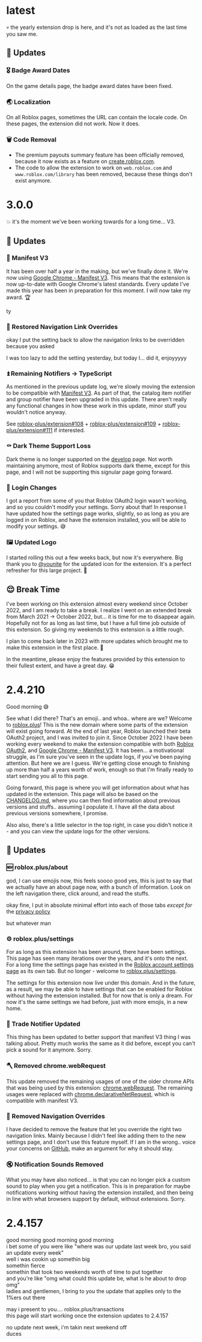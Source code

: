 # latest

:skull: the yearly extension drop is here, and it's not as loaded as the last time you saw me.

## :tada: Updates

### :medal_military: Badge Award Dates

On the game details page, the badge award dates have been fixed.

### :earth_asia: Localization

On all Roblox pages, sometimes the URL can contain the locale code. On these pages, the extension did not work. Now it does.

### :wastebasket: Code Removal

- The premium payouts summary feature has been officially removed, because it now exists as a feature on [create.roblox.com](https://create.roblox.com).
- The code to allow the extension to work on `web.roblox.com` and `www.roblox.com/library` has been removed, because these things don't exist anymore.

# 3.0.0

:boom: it's the moment we've been working towards for a long time... V3.

## :tada: Updates

### :100: Manifest V3

It has been over half a year in the making, but we've finally done it. We're now using [Google Chrome - Manifest V3](https://developer.chrome.com/docs/extensions/mv3/intro/). This means that the extension is now up-to-date with Google Chrome's latest standards. Every update I've made this year has been in preparation for this moment. I will now take my award. :trophy:

ty

### :see_no_evil: Restored Navigation Link Overrides

okay I put the setting back to allow the navigation links to be overridden because you asked

I was too lazy to add the setting yesterday, but today I... did it, enjoyyyyy

### :arrow_double_up: Remaining Notifiers -> TypeScript

As mentioned in the previous update log, we're slowly moving the extension to be compatible with [Manifest V3](https://developer.chrome.com/docs/extensions/mv3/intro/). As part of that, the catalog item notifier and group notifier have been upgraded in this update. There aren't really any functional changes in how these work in this update, minor stuff you wouldn't notice anyway.

See [roblox-plus/extension#108](https://github.com/roblox-plus/extension/pull/108/files) + [roblox-plus/extension#109](https://github.com/roblox-plus/extension/pull/109/files) + [roblox-plus/extension#111](https://github.com/roblox-plus/extension/pull/111/files) if interested.

### :coffin: Dark Theme Support Loss

Dark theme is no longer supported on the [develop](https://www.roblox.com/develop?Page=ads) page. Not worth maintaining anymore, most of Roblox supports dark theme, except for this page, and I will not be supporting this signular page going forward.

### :ticket: Login Changes

I got a report from some of you that Roblox OAuth2 login wasn't working, and so you couldn't modify your settings. Sorry about that! In response I have updated how the settings page works, slightly, so as long as you are logged in on Roblox, and have the extension installed, you will be able to modify your settings. :sweat_smile:

### :framed_picture: Updated Logo

I started rolling this out a few weeks back, but now it's everywhere. Big thank you to [@younite](https://www.roblox.com/users/13042729/profile) for the updated icon for the extension. It's a perfect refresher for this large project. :pray:

## :relieved: Break Time

I've been working on this extension almost every weekend since October 2022, and I am ready to take a break. I realize I went on an extended break from March 2021 -> October 2022, but... it is time for me to disappear again. Hopefully not for as long as last time, but I have a full time job outside of this extension. So giving my weekends to this extension is a little rough.

I plan to come back later in 2023 with more updates which brought me to make this extension in the first place. 🫡

In the meantime, please enjoy the features provided by this extension to their fullest extent, and have a great day. :grin:

# 2.4.210

Good morning :sweat_smile:

See what I did there? That's an emoji.. and whoa.. where are we? Welcome to [roblox.plus](https://roblox.plus/about/changes)! This is the new domain where some parts of the extension will exist going forward. At the end of last year, Roblox launched their beta OAuth2 project, and I was invited to join it. Since October 2022 I have been working every weekend to make the extension compatible with both [Roblox OAuth2](https://create.roblox.com/docs/cloud/open-cloud/oauth2-overview), and [Google Chrome - Manifest V3](https://developer.chrome.com/docs/extensions/mv3/intro/). It has been... a motivational struggle, as I'm sure you've seen in the update logs, if you've been paying attention. But here we are I guess. We're getting close enough to finishing up more than half a years worth of work, enough so that I'm finally ready to start sending you all to this page.

Going forward, this page is where you will get information about what has updated in the extension. This page will also be based on the [CHANGELOG.md](https://github.com/roblox-plus/extension/blob/master/CHANGELOG.md), where you can then find information about previous versions and stuffs.. assuming I populate it. I have all the data about previous versions somewhere, I promise.

Also also, there's a little selector in the top right, in case you didn't notice it - and you can view the update logs for the other versions.

## :tada: Updates

### :new: roblox.plus/about

god, I can use emojis now, this feels soooo good
yes, this is just to say that we actually have an about page now, with a bunch of information. Look on the left navigation there, click around, and read the stuffs.

okay fine, I put in absolute minimal effort into each of those tabs _except for_ the [privacy policy](https://roblox.plus/about/privacy-policy)

but whatever man

### :gear: roblox.plus/settings

For as long as this extension has been around, there have been settings. This page has seen many iterations over the years, and it's onto the next. For a long time the settings page has existed in the [Roblox account settings page](https://www.roblox.com/my/account) as its own tab. But no longer - welcome to [roblox.plus/settings](https://roblox.plus/settings).

The settings for this extension now live under this domain. And in the future, as a result, we may be able to have settings that can be enabled for Roblox without having the extension installed. But for now that is only a dream. For now it's the same settings we had before, just with more emojis, in a new home.

### :arrows_counterclockwise: Trade Notifier Updated

This thing has been updated to better support that manifest V3 thing I was talking about. Pretty much works the same as it did before, except you can't pick a sound for it anymore. Sorry.

### :axe: Removed chrome.webRequest

This update removed the remaining usages of one of the older chrome APIs that was being used by this extension: [chrome.webRequest](https://developer.chrome.com/docs/extensions/reference/webRequest). The remaining usages were replaced with [chrome.declarativeNetRequest](https://developer.chrome.com/docs/extensions/reference/declarativeNetRequest), which is compatible with manifest V3.

### :knife: Removed Navigation Overrides

I have decided to remove the feature that let you override the right two navigation links. Mainly because I didn't feel like adding them to the new settings page, and I don't use this feature myself. If I am in the wrong.. voice your concerns on [GitHub](https://github.com/roblox-plus/extension/issues), make an argument for why it should stay.

### :mute: Notification Sounds Removed

What you may have also noticed... is that you can no longer pick a custom sound to play when you get a notification. This is in preparation for maybe notifications working without having the extension installed, and then being in line with what browsers support by default, without extensions. Sorry.

# 2.4.157

good morning good morning good morning<br/>
i bet some of you were like "where was our update last week bro, you said an update every week"<br/>
well i was cookin up somethin big<br/>
somethin fierce<br/>
somethin that took two weekends worth of time to put together<br/>
and you're like "omg what could this update be, what is he about to drop omg"<br/>
ladies and gentlemen, I bring to you the update that applies only to the 1%ers out there<br/>

may i present to you.... roblox.plus/transactions<br/>
this page will start working once the extension updates to 2.4.157<br/>

no update next week, i'm takin next weekend off<br/>
duces
